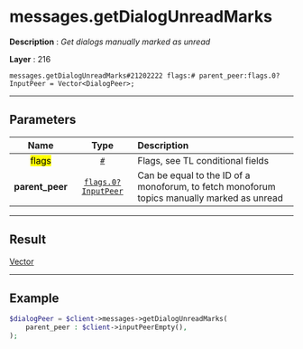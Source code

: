 # messages.getDialogUnreadMarks

**Description** : *Get dialogs manually marked as unread*

**Layer** : 216

```tl
messages.getDialogUnreadMarks#21202222 flags:# parent_peer:flags.0?InputPeer = Vector<DialogPeer>;
```

---

## Parameters

| Name | Type | Description |
| :---: | :---: | :--- |
| <mark>flags</mark> | [`#`](type/#) | Flags, see TL conditional fields |
| **parent_peer** | [`flags.0?InputPeer`](type/InputPeer) | Can be equal to the ID of a monoforum, to fetch monoforum topics manually marked as unread |

---

## Result

[Vector<DialogPeer>](type/DialogPeer)

---

## Example

```php
$dialogPeer = $client->messages->getDialogUnreadMarks(
	parent_peer : $client->inputPeerEmpty(),
);
```